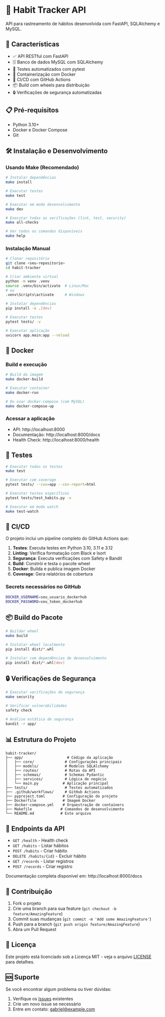 # 🎯 Habit Tracker API

API para rastreamento de hábitos desenvolvida com FastAPI, SQLAlchemy e MySQL.

## 🚀 Características

- ✅ API RESTful com FastAPI
- 🗄️ Banco de dados MySQL com SQLAlchemy
- 🧪 Testes automatizados com pytest
- 🐳 Containerização com Docker
- 🔄 CI/CD com GitHub Actions
- 📦 Build com wheels para distribuição
- 🔒 Verificações de segurança automatizadas

## 📋 Pré-requisitos

- Python 3.10+
- Docker e Docker Compose
- Git

## 🛠️ Instalação e Desenvolvimento

### Usando Make (Recomendado)

```bash
# Instalar dependências
make install

# Executar testes
make test

# Executar em modo desenvolvimento
make dev

# Executar todas as verificações (lint, test, security)
make all-checks

# Ver todos os comandos disponíveis
make help
```

### Instalação Manual

```bash
# Clonar repositório
git clone <seu-repositorio>
cd habit-tracker

# Criar ambiente virtual
python -m venv .venv
source .venv/bin/activate  # Linux/Mac
# ou
.venv\Scripts\activate     # Windows

# Instalar dependências
pip install -e .[dev]

# Executar testes
pytest tests/ -v

# Executar aplicação
uvicorn app.main:app --reload
```

## 🐳 Docker

### Build e execução

```bash
# Build da imagem
make docker-build

# Executar container
make docker-run

# Ou usar docker-compose (com MySQL)
make docker-compose-up
```

### Acessar a aplicação

- API: http://localhost:8000
- Documentação: http://localhost:8000/docs
- Health Check: http://localhost:8000/health

## 🧪 Testes

```bash
# Executar todos os testes
make test

# Executar com coverage
pytest tests/ --cov=app --cov-report=html

# Executar testes específicos
pytest tests/test_habits.py -v

# Executar em modo watch
make test-watch
```

## 🔄 CI/CD

O projeto inclui um pipeline completo do GitHub Actions que:

1. **Testes**: Executa testes em Python 3.10, 3.11 e 3.12
2. **Linting**: Verifica formatação com Black e Isort
3. **Segurança**: Executa verificações com Safety e Bandit
4. **Build**: Constrói e testa o pacote wheel
5. **Docker**: Builda e publica imagem Docker
6. **Coverage**: Gera relatórios de cobertura

### Secrets necessários no GitHub

```bash
DOCKER_USERNAME=seu_usuario_dockerhub
DOCKER_PASSWORD=seu_token_dockerhub
```

## 📦 Build do Pacote

```bash
# Buildar wheel
make build

# Instalar wheel localmente
pip install dist/*.whl

# Instalar com dependências de desenvolvimento
pip install dist/*.whl[dev]
```

## 🔒 Verificações de Segurança

```bash
# Executar verificações de segurança
make security

# Verificar vulnerabilidades
safety check

# Análise estática de segurança
bandit -r app/
```

## 📊 Estrutura do Projeto

```
habit-tracker/
├── app/                    # Código da aplicação
│   ├── core/              # Configurações principais
│   ├── models/            # Modelos SQLAlchemy
│   ├── routes/            # Rotas da API
│   ├── schemas/           # Schemas Pydantic
│   ├── services/          # Lógica de negócio
│   └── main.py           # Aplicação principal
├── tests/                 # Testes automatizados
├── .github/workflows/     # GitHub Actions
├── pyproject.toml        # Configuração do projeto
├── Dockerfile            # Imagem Docker
├── docker-compose.yml    # Orquestração de containers
├── Makefile             # Comandos de desenvolvimento
└── README.md            # Este arquivo
```

## 🎯 Endpoints da API

- `GET /health` - Health check
- `GET /habits` - Listar hábitos
- `POST /habits` - Criar hábito
- `DELETE /habits/{id}` - Excluir hábito
- `GET /records` - Listar registros
- `POST /records` - Criar registro

Documentação completa disponível em: http://localhost:8000/docs

## 🤝 Contribuição

1. Fork o projeto
2. Crie uma branch para sua feature (`git checkout -b feature/AmazingFeature`)
3. Commit suas mudanças (`git commit -m 'Add some AmazingFeature'`)
4. Push para a branch (`git push origin feature/AmazingFeature`)
5. Abra um Pull Request

## 📝 Licença

Este projeto está licenciado sob a Licença MIT - veja o arquivo [LICENSE](LICENSE) para detalhes.

## 🆘 Suporte

Se você encontrar algum problema ou tiver dúvidas:

1. Verifique os [Issues](../../issues) existentes
2. Crie um novo issue se necessário
3. Entre em contato: gabriel@example.com
